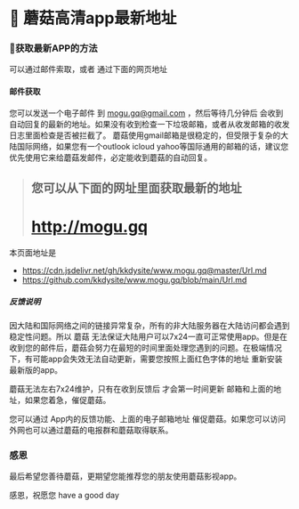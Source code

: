 # 🍄 蘑菇高清app最新地址



### 🍄获取最新APP的方法
可以通过邮件索取，或者 通过下面的网页地址
#### 邮件获取
您可以发送一个电子邮件 到  mogu.gq@gmail.com ，然后等待几分钟后 会收到自动回复的最新的地址。如果没有收到检查一下垃圾邮箱，或者从收发邮箱的收发日志里面检查是否被拦截了。
蘑菇使用gmail邮箱是很稳定的，但受限于复杂的大陆国际网络，如果您有一个outlook icloud yahoo等国际通用的邮箱的话，建议您优先使用它来给蘑菇发邮件，必定能收到蘑菇的自动回复。
>## 您可以从下面的网址里面获取最新的地址
># http://mogu.gq

本页面地址是
- https://cdn.jsdelivr.net/gh/kkdysite/www.mogu.gq@master/Url.md
- https://github.com/kkdysite/www.mogu.gq/blob/main/Url.md

##### 反馈说明
因大陆和国际网络之间的链接异常复杂，所有的非大陆服务器在大陆访问都会遇到稳定性问题。所以 蘑菇 无法保证大陆用户可以7x24一直可正常使用app。但是在收到您的邮件后，蘑菇会努力在最短的时间里面处理您遇到的问题。在极端情况下，有可能app会失效无法自动更新，需要您按照上面红色字体的地址 重新安装最新版的app。

蘑菇无法左右7x24维护，只有在收到反馈后 才会第一时间更新 邮箱和上面的地址，如果您着急，催促蘑菇。

您可以通过 App内的反馈功能、上面的电子邮箱地址 催促蘑菇。如果您可以访问外网也可以通过蘑菇的电报群和蘑菇取得联系。


### 感恩

最后希望您善待蘑菇，更期望您能推荐您的朋友使用蘑菇影视app。

感恩，祝愿您 have a good day
